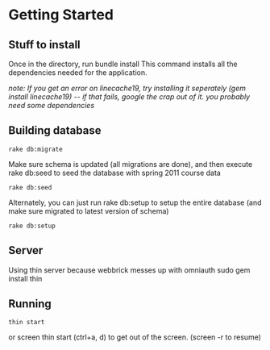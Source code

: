 # Getting Started #

## Stuff to install ##
Once in the directory, run
    bundle install
This command installs all the dependencies needed for the application.

*note: If you get an error on linecache19, try installing it seperately (gem install linecache19) -- if that fails, google the crap out of it. you probably need some dependencies*

## Building database ##

    rake db:migrate
 Make sure schema is updated (all migrations are done), and then execute rake db:seed to seed the database with spring 2011 course data

    rake db:seed

 Alternately, you can just run rake db:setup to setup the entire database (and make sure migrated to latest version of schema)

    rake db:setup

## Server ##
Using thin server because webbrick messes up with omniauth
    sudo gem install thin

## Running ##
    thin start
or
    screen thin start
	(ctrl+a, d) to get out of the screen. (screen -r to resume)
